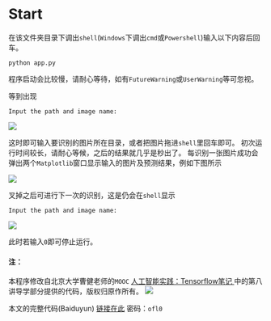 # Start
在该文件夹目录下调出`shell`(`Windows`下调出`cmd`或`Powershell`)输入以下内容后回车。
```shell
python app.py
```
程序启动会比较慢，请耐心等待，如有`FutureWarning`或`UserWarning`等可忽视。

等到出现

```shell
Input the path and image name:
```

![](https://user-images.githubusercontent.com/36038861/42327278-efe7dcc0-809d-11e8-8ee0-4fdd1c62cc73.png)

这时即可输入要识别的图片所在目录，或者把图片拖进`shell`里回车即可。
初次运行时间较长，请耐心等候，之后的结果就几乎是秒出了。
每识别一张图片成功会弹出两个`Matplotlib`窗口显示输入的图片及预测结果，例如下图所示

![](https://user-images.githubusercontent.com/36038861/42327606-b4d4159e-809e-11e8-943e-d972cb18e944.png)

叉掉之后可进行下一次的识别，这是仍会在`shell`显示

```shell
Input the path and image name:
```
![](https://user-images.githubusercontent.com/36038861/42327821-4a46e23c-809f-11e8-8a4f-af630c9b1164.png)

此时若输入`0`即可停止运行。



#### 注：
本程序修改自北京大学曹健老师的`MOOC` [人工智能实践：Tensorflow笔记
](https://www.icourse163.org/learn/PKU-1002536002?tid=1002700003#/learn/announce)中的第八讲导学部分提供的代码，版权归原作所有。
![](https://user-images.githubusercontent.com/36038861/42328162-31b4f7f8-80a0-11e8-95af-60baffecb1e4.png)

本文的完整代码(Baiduyun) [链接在此](https://pan.baidu.com/s/1ZC7y2I0kNGXRp2Vt8uxpSg) 密码：`ofl0`